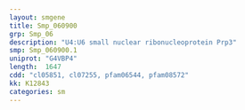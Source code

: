 ```yaml
---
layout: smgene
title: Smp_060900
grp: Smp_06
description: "U4:U6 small nuclear ribonucleoprotein Prp3"
smp: Smp_060900.1
uniprot: "G4VBP4"
length:  1647
cdd: "cl05851, cl07255, pfam06544, pfam08572"
kk: K12843
categories: sm
---
```


